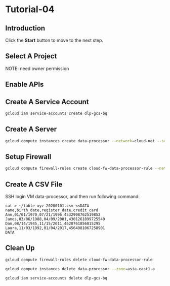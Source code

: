 # Tutorial-04

## Introduction

<walkthrough-tutorial-duration duration="30"></walkthrough-tutorial-duration>

Click the **Start** button to move to the next step.

## Select A Project

<walkthrough-project-setup></walkthrough-project-setup>

<walkthrough-footnote>NOTE: need owner permission</walkthrough-footnote>

## Enable APIs

<walkthrough-enable-apis apis="compute.googleapis.com,iam.googleapis.com,iamcredentials.googleapis.com"></walkthrough-enable-apis>

## Create A Service Account

```bash
gcloud iam service-accounts create dlp-gcs-bq
```

## Create A Server

```bash
gcloud compute instances create data-processor --network=cloud-net --subnet=cloud-db-subnet --zone=asia-northeast1-a --service-account=dlp-gcs-bq@{{project_id}}.iam.gserviceaccount.com --scopes=cloud-platform
```

## Setup Firewall

```bash
gcloud compute firewall-rules create cloud-fw-data-processor-rule --network=cloud-net --allow=all --source-ranges=192.168.200.0/24
```

## Create A CSV File

SSH login VM data-processor, and then run following command: 

```
cat > ~/table-xyz-20200101.csv <<DATA
name,birth_date,register_date,credit_card
Ann,01/01/1970,07/21/1996,4532908762519852
James,03/06/1988,04/09/2001,4301261899725540
Dan,08/14/1945,11/15/2011,4620761856015295
Laura,11/03/1992,01/04/2017,4564981067258901
DATA
```

## Clean Up

```bash
gcloud compute firewall-rules delete cloud-fw-data-processor-rule
```
```bash
gcloud compute instances delete data-processor --zone=asia-east1-a
```
```bash
gcloud iam service-accounts delete dlp-gcs-bq
```
